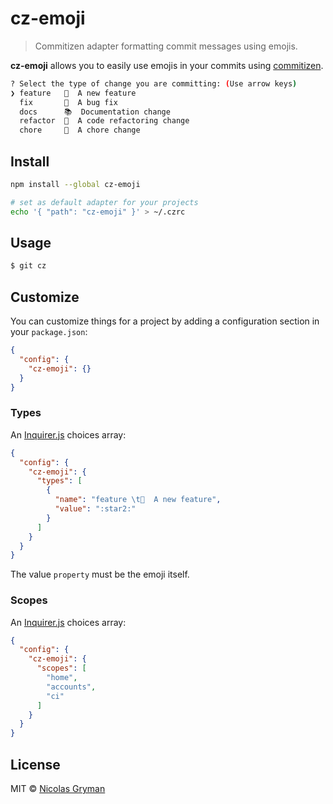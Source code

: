# cz-emoji

> Commitizen adapter formatting commit messages using emojis.


**cz-emoji** allows you to easily use emojis in your commits using [commitizen].

```sh
? Select the type of change you are committing: (Use arrow keys)
❯ feature   🌟  A new feature
  fix       🐞  A bug fix
  docs      📚  Documentation change
  refactor  🎨  A code refactoring change
  chore     🔩  A chore change
```

## Install

```bash
npm install --global cz-emoji

# set as default adapter for your projects
echo '{ "path": "cz-emoji" }' > ~/.czrc
```

## Usage

```sh
$ git cz
```

## Customize

You can customize things for a project by adding a configuration section in your `package.json`:

```json
{
  "config": {
    "cz-emoji": {}
  }
}
```

### Types

An [Inquirer.js] choices array:
```json
{
  "config": {
    "cz-emoji": {
      "types": [
        {
          "name": "feature \t🌟  A new feature",
          "value": ":star2:"
        }
      ]
    }
  }
}
```

The value `property` must be the emoji itself.

### Scopes

An [Inquirer.js] choices array:
```json
{
  "config": {
    "cz-emoji": {
      "scopes": [
        "home",
        "accounts",
        "ci"
      ]
    }
  }
}
```


## License

MIT © [Nicolas Gryman](http://ngryman.sh)


[commitizen]: https://github.com/commitizen/cz-cli
[Inquirer.js]: https://github.com/SBoudrias/Inquirer.js/
